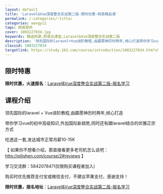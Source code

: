 ```yaml
---
layout: default
title: 'Laravel&Vue深度整合实战第二版-限时优惠-网易精品课'
permalink: /:categories/:title/
categories: wangyi2
tags: 网易提供
cover: 1003227034.jpg
keywords: 精选网课,网易云课堂,Laravel&Vue深度整合实战第二版
description: '领先国际的laravel+Vue进阶教程,由霹雳神历时两年,倾心打造带你学习vue的初中高级知识,外加国际新趋势,同时还'
classid: 1003227034
targetlink: https://study.163.com/course/introduction/1003227034.htm?share=1&shareId=1025206652&utm_campaign=share&utm_medium=iphoneShare&utm_source=&utm_u=1025206652
---
```


## 限时特惠

**限时优惠，火速报名**：[Laravel&Vue深度整合实战第二版-报名学习](https://study.163.com/course/introduction/1003227034.htm?share=1&shareId=1025206652&utm_campaign=share&utm_medium=iphoneShare&utm_source=&utm_u=1025206652)

## 课程介绍

领先国际的laravel + Vue进阶教程,由霹雳神历时两年,倾心打造



带你学习vue的初中高级知识,外加国际新趋势,同时还有跟laravel结合的优雅正宗方式



吃透这一套,发达城市正常月薪10-15K



【 如果你不想看介绍，那直接看更多老司机怎么说吧：http://pilishen.com/course/2#reviews 】





学习交流群：584207847(仅限购买课程者加入)

购买时优先推荐支付宝或微信支付，不建议苹果支付，感谢支持！

**限时优惠，报名地址**：[Laravel&Vue深度整合实战第二版-报名学习](https://study.163.com/course/introduction/1003227034.htm?share=1&shareId=1025206652&utm_campaign=share&utm_medium=iphoneShare&utm_source=&utm_u=1025206652)

